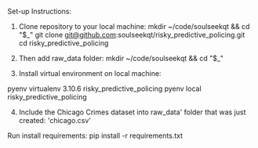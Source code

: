 Set-up Instructions:

1. Clone repository to your local machine:
mkdir ~/code/soulseekqt && cd "$_"
git clone git@github.com:soulseekqt/risky_predictive_policing.git
cd risky_predictive_policing

2. Then add raw_data folder:
mkdir ~/code/soulseekqt && cd "$_"


3. Install virtual environment on local machine:

pyenv virtualenv 3.10.6 risky_predictive_policing
pyenv local risky_predictive_policing

4. Include the Chicago Crimes dataset into raw_data' folder that was just created:
'chicago.csv'

Run install requirements:
pip install -r requirements.txt
